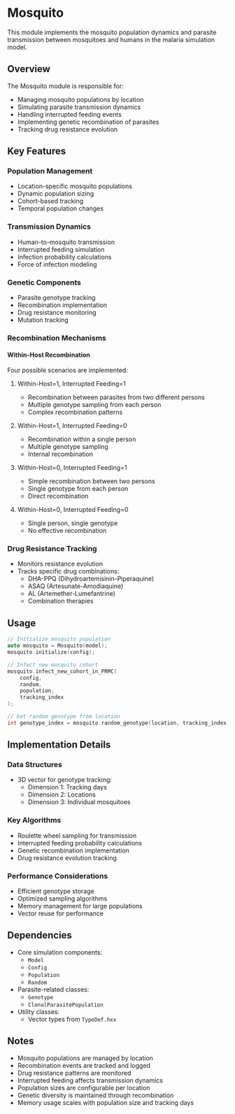 # Mosquito

This module implements the mosquito population dynamics and parasite transmission between mosquitoes and humans in the malaria simulation model.

## Overview

The Mosquito module is responsible for:
- Managing mosquito populations by location
- Simulating parasite transmission dynamics
- Handling interrupted feeding events
- Implementing genetic recombination of parasites
- Tracking drug resistance evolution

## Key Features

### Population Management
- Location-specific mosquito populations
- Dynamic population sizing
- Cohort-based tracking
- Temporal population changes

### Transmission Dynamics
- Human-to-mosquito transmission
- Interrupted feeding simulation
- Infection probability calculations
- Force of infection modeling

### Genetic Components
- Parasite genotype tracking
- Recombination implementation
- Drug resistance monitoring
- Mutation tracking

### Recombination Mechanisms

#### Within-Host Recombination
Four possible scenarios are implemented:
1. Within-Host=1, Interrupted Feeding=1
   - Recombination between parasites from two different persons
   - Multiple genotype sampling from each person
   - Complex recombination patterns

2. Within-Host=1, Interrupted Feeding=0
   - Recombination within a single person
   - Multiple genotype sampling
   - Internal recombination

3. Within-Host=0, Interrupted Feeding=1
   - Simple recombination between two persons
   - Single genotype from each person
   - Direct recombination

4. Within-Host=0, Interrupted Feeding=0
   - Single person, single genotype
   - No effective recombination

### Drug Resistance Tracking
- Monitors resistance evolution
- Tracks specific drug combinations:
  - DHA-PPQ (Dihydroartemisinin-Piperaquine)
  - ASAQ (Artesunate-Amodiaquine)
  - AL (Artemether-Lumefantrine)
  - Combination therapies

## Usage

```cpp
// Initialize mosquito population
auto mosquito = Mosquito(model);
mosquito.initialize(config);

// Infect new mosquito cohort
mosquito.infect_new_cohort_in_PRMC(
    config,
    random,
    population,
    tracking_index
);

// Get random genotype from location
int genotype_index = mosquito.random_genotype(location, tracking_index);
```

## Implementation Details

### Data Structures
- 3D vector for genotype tracking:
  - Dimension 1: Tracking days
  - Dimension 2: Locations
  - Dimension 3: Individual mosquitoes

### Key Algorithms
- Roulette wheel sampling for transmission
- Interrupted feeding probability calculations
- Genetic recombination implementation
- Drug resistance evolution tracking

### Performance Considerations
- Efficient genotype storage
- Optimized sampling algorithms
- Memory management for large populations
- Vector reuse for performance

## Dependencies

- Core simulation components:
  - `Model`
  - `Config`
  - `Population`
  - `Random`
- Parasite-related classes:
  - `Genotype`
  - `ClonalParasitePopulation`
- Utility classes:
  - Vector types from `TypeDef.hxx`

## Notes

- Mosquito populations are managed by location
- Recombination events are tracked and logged
- Drug resistance patterns are monitored
- Interrupted feeding affects transmission dynamics
- Population sizes are configurable per location
- Genetic diversity is maintained through recombination
- Memory usage scales with population size and tracking days 
